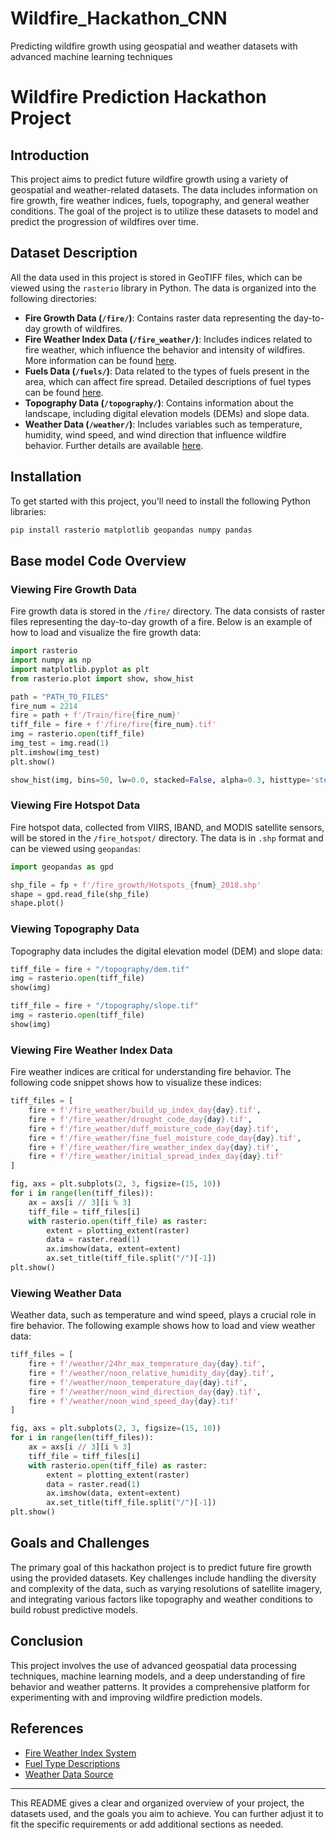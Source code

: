 # Wildfire_Hackathon_CNN

Predicting wildfire growth using geospatial and weather datasets with advanced machine learning techniques

# Wildfire Prediction Hackathon Project

## Introduction

This project aims to predict future wildfire growth using a variety of geospatial and weather-related datasets. The data includes information on fire growth, fire weather indices, fuels, topography, and general weather conditions. The goal of the project is to utilize these datasets to model and predict the progression of wildfires over time.

## Dataset Description

All the data used in this project is stored in GeoTIFF files, which can be viewed using the `rasterio` library in Python. The data is organized into the following directories:

- **Fire Growth Data (`/fire/`)**: Contains raster data representing the day-to-day growth of wildfires.
- **Fire Weather Index Data (`/fire_weather/`)**: Includes indices related to fire weather, which influence the behavior and intensity of wildfires. More information can be found [here](https://cwfis.cfs.nrcan.gc.ca/background/summary/fwi).
- **Fuels Data (`/fuels/`)**: Data related to the types of fuels present in the area, which can affect fire spread. Detailed descriptions of fuel types can be found [here](https://cwfis.cfs.nrcan.gc.ca/background/fueltypes/c1).
- **Topography Data (`/topography/`)**: Contains information about the landscape, including digital elevation models (DEMs) and slope data.
- **Weather Data (`/weather/`)**: Includes variables such as temperature, humidity, wind speed, and wind direction that influence wildfire behavior. Further details are available [here](https://cfs.nrcan.gc.ca/pubwarehouse/pdfs/29152.pdf).

## Installation

To get started with this project, you'll need to install the following Python libraries:

```bash
pip install rasterio matplotlib geopandas numpy pandas
```

## Base model Code Overview

### Viewing Fire Growth Data

Fire growth data is stored in the `/fire/` directory. The data consists of raster files representing the day-to-day growth of a fire. Below is an example of how to load and visualize the fire growth data:

```python
import rasterio
import numpy as np
import matplotlib.pyplot as plt
from rasterio.plot import show, show_hist

path = "PATH_TO_FILES"
fire_num = 2214
fire = path + f'/Train/fire{fire_num}'
tiff_file = fire + f'/fire/fire{fire_num}.tif'
img = rasterio.open(tiff_file)
img_test = img.read(1)
plt.imshow(img_test)
plt.show()

show_hist(img, bins=50, lw=0.0, stacked=False, alpha=0.3, histtype='stepfilled', title="Histogram")
```

### Viewing Fire Hotspot Data

Fire hotspot data, collected from VIIRS, IBAND, and MODIS satellite sensors, will be stored in the `/fire_hotspot/` directory. The data is in `.shp` format and can be viewed using `geopandas`:

```python
import geopandas as gpd

shp_file = fp + f'/fire_growth/Hotspots_{fnum}_2018.shp'
shape = gpd.read_file(shp_file)
shape.plot()
```

### Viewing Topography Data

Topography data includes the digital elevation model (DEM) and slope data:

```python
tiff_file = fire + "/topography/dem.tif"
img = rasterio.open(tiff_file)
show(img)

tiff_file = fire + "/topography/slope.tif"
img = rasterio.open(tiff_file)
show(img)
```

### Viewing Fire Weather Index Data

Fire weather indices are critical for understanding fire behavior. The following code snippet shows how to visualize these indices:

```python
tiff_files = [
    fire + f'/fire_weather/build_up_index_day{day}.tif',
    fire + f'/fire_weather/drought_code_day{day}.tif',
    fire + f'/fire_weather/duff_moisture_code_day{day}.tif',
    fire + f'/fire_weather/fine_fuel_moisture_code_day{day}.tif',
    fire + f'/fire_weather/fire_weather_index_day{day}.tif',
    fire + f'/fire_weather/initial_spread_index_day{day}.tif'
]

fig, axs = plt.subplots(2, 3, figsize=(15, 10))
for i in range(len(tiff_files)):
    ax = axs[i // 3][i % 3]
    tiff_file = tiff_files[i]
    with rasterio.open(tiff_file) as raster:
        extent = plotting_extent(raster)
        data = raster.read(1)
        ax.imshow(data, extent=extent)
        ax.set_title(tiff_file.split("/")[-1])
plt.show()
```

### Viewing Weather Data

Weather data, such as temperature and wind speed, plays a crucial role in fire behavior. The following example shows how to load and view weather data:

```python
tiff_files = [
    fire + f'/weather/24hr_max_temperature_day{day}.tif',
    fire + f'/weather/noon_relative_humidity_day{day}.tif',
    fire + f'/weather/noon_temperature_day{day}.tif',
    fire + f'/weather/noon_wind_direction_day{day}.tif',
    fire + f'/weather/noon_wind_speed_day{day}.tif'
]

fig, axs = plt.subplots(2, 3, figsize=(15, 10))
for i in range(len(tiff_files)):
    ax = axs[i // 3][i % 3]
    tiff_file = tiff_files[i]
    with rasterio.open(tiff_file) as raster:
        extent = plotting_extent(raster)
        data = raster.read(1)
        ax.imshow(data, extent=extent)
        ax.set_title(tiff_file.split("/")[-1])
plt.show()
```

## Goals and Challenges

The primary goal of this hackathon project is to predict future fire growth using the provided datasets. Key challenges include handling the diversity and complexity of the data, such as varying resolutions of satellite imagery, and integrating various factors like topography and weather conditions to build robust predictive models.

## Conclusion

This project involves the use of advanced geospatial data processing techniques, machine learning models, and a deep understanding of fire behavior and weather patterns. It provides a comprehensive platform for experimenting with and improving wildfire prediction models.

## References

- [Fire Weather Index System](https://cwfis.cfs.nrcan.gc.ca/background/summary/fwi)
- [Fuel Type Descriptions](https://cwfis.cfs.nrcan.gc.ca/background/fueltypes/c1)
- [Weather Data Source](https://cfs.nrcan.gc.ca/pubwarehouse/pdfs/29152.pdf)

---

This README gives a clear and organized overview of your project, the datasets used, and the goals you aim to achieve. You can further adjust it to fit the specific requirements or add additional sections as needed.
